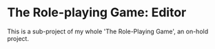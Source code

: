 # The Role-playing Game: Editor

This is a sub-project of my whole 'The Role-Playing Game', an on-hold project.
